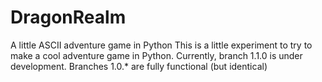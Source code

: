# DragonRealm
A little ASCII adventure game in Python
This is a little experiment to try to make a cool adventure game in Python.
Currently, branch 1.1.0 is under development. Branches 1.0.* are fully functional (but identical)
